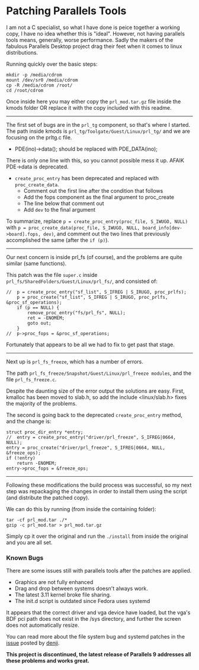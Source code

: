
# Patching Parallels Tools

I am not a C specialist, so what I have done is peice together a working copy, I have no idea whether this is "ideal".  However, not having parallels tools means, generally, worse performance.  Sadly the makers of the fabulous Parallels Desktop project drag their feet when it comes to linux distributions.

Running quickly over the basic steps:

    mkdir -p /media/cdrom
    mount /dev/sr0 /media/cdrom
    cp -R /media/cdrom /root/
    cd /root/cdrom

Once inside here you may either copy the `prl_mod.tar.gz` file inside the kmods folder OR replace it with the copy included with this readme.


---

The first set of bugs are in the `prl_tg` component, so that's where I started.  The path inside kmods is `prl_tg/Toolgate/Guest/Linux/prl_tg/` and we are focusing on the prltg.c file.

- PDE(ino)->data(); should be replaced with PDE_DATA(ino);

There is only one line with this, so you cannot possible mess it up.  AFAIK PDE->data is deprecated.

- `create_proc_entry` has been deprecated and replaced with `proc_create_data`.
    - Comment out the first line after the condition that follows
    - Add the fops component as the final argument to proc_create
    - The line below that comment out
    - Add `dev` to the final argument

To summarize, replace `p = create_proc_entry(proc_file, S_IWUGO, NULL)` with `p = proc_create_data(proc_file, S_IWUGO, NULL, board_info[dev->board].fops, dev)`, and comment out the two lines that previously accomplished the same (after the `if (p)`).


---

Our next concern is inside prl_fs (of course), and the problems are quite similar (same functions).

This patch was the file `super.c` inside `prl_fs/SharedFolders/Guest/Linux/prl_fs/`, and consisted of:

    //  p = create_proc_entry("sf_list", S_IFREG | S_IRUGO, proc_prlfs);
        p = proc_create("sf_list", S_IFREG | S_IRUGO, proc_prlfs, &proc_sf_operations);
        if (p == NULL) {
            remove_proc_entry("fs/prl_fs", NULL);
            ret = -ENOMEM;
            goto out;
        }
    //  p->proc_fops = &proc_sf_operations;

Fortunately that appears to be all we had to fix to get past that stage.


---

Next up is `prl_fs_freeze`, which has a number of errors.

The path `prl_fs_freeze/Snapshot/Guest/Linux/prl_freeze modules`, and the file `prl_fs_freeze.c`.

Despite the daunting size of the error output the solutions are easy.  First, kmalloc has been moved to slab.h, so add the include <linux/slab.h> fixes the majority of the problems.

The second is going back to the deprecated `create_proc_entry` method, and the change is:

    struct proc_dir_entry *entry;
    //  entry = create_proc_entry("driver/prl_freeze", S_IFREG|0664, NULL);
    entry = proc_create("driver/prl_freeze", S_IFREG|0664, NULL, &freeze_ops);
    if (!entry)
        return -ENOMEM;
    entry->proc_fops = &freeze_ops;


---

Following these modifications the build process was successful, so my next step was repackaging the changes in order to install them using the script (and distribute the patched copy).

We can do this by running (from inside the containing folder):

    tar -cf prl_mod.tar ./*
    gzip -c prl_mod.tar > prl_mod.tar.gz

Simply cp it over the original and run the `./install` from inside the original and you are all set.


### Known Bugs

There are some issues still with parallels tools after the patches are applied.

- Graphics are not fully enhanced
- Drag and drop between systems doesn't always work.
- The latest 3.11 kernel broke file sharing.
- The init.d script is outdated since Fedora uses systemd

It appears that the correct driver and vga device have loaded, but the vga's BDF pci path does not exist in the /sys directory, and further the screen does not automatically resize.

You can read more about the file system bug and systemd patches in the [issue](https://github.com/CDeLorme/fedora_parallels_tools/issues/1) posted by [denji](https://github.com/denji).

**This project is discontinued, the latest release of Parallels 9 addresses all these problems and works great.**
